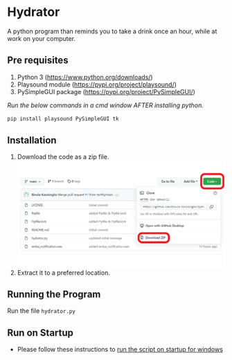 # Hydrator
A python program than reminds you to take a drink once an hour, while at work on your computer.

## Pre requisites

1. Python 3 (https://www.python.org/downloads/)
2. Playsound module (https://pypi.org/project/playsound/)
3. PySimpleGUI package (https://pypi.org/project/PySimpleGUI/)


_Run the below commands in a cmd window AFTER installing python._
```bash
pip install playsound PySimpleGUI tk
```
## Installation

1. Download the code as a zip file.
![image](Download.png)
2. Extract it to a preferred location.


## Running the Program
Run the file `hydrator.py`

## Run on Startup
* Please follow these instructions to [run the script on startup for windows](https://gist.github.com/thebkaviya/dbe19095c3e841bc4e978ec1ccd6aed9)
